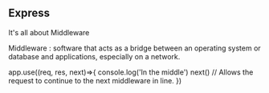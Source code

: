 
## Express

It's all about Middleware

Middleware : software that acts as a bridge between an operating system or database and applications, especially on a network.



app.use((req, res, next)=>{
    console.log('In the middle')
    next() // Allows the request to continue to the next middleware in line. 
}) 
